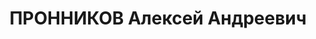 ---
title: ПРОННИКОВ Алексей Андреевич
description: "1901 р., м. Шостка Сумської обл., українець, із робітників, освіта початкова.\
  \ Проживав у м. Полтава. Начальник військового складу, військовий технік. \n  Заарештований\
  \ 1 липня 1937 р. Засуджений Верховним Судом СРСР 8 грудня 1937 р. за ст. ст. 54-1\
  \ “б”, 54-8, 54-11 КК УРСР до розстрілу з конфіскацією майна. Вирок виконано 9 грудня\
  \ 1937 р. \n  Реабілітований Верховним Судом СРСР 29 березня 1958 р."
---